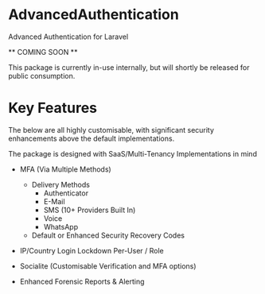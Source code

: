 # AdvancedAuthentication
Advanced Authentication for Laravel

** COMING SOON **

This package is currently in-use internally, but will shortly be released for public consumption.

# Key Features
The below are all highly customisable, with significant security enhancements above the default implementations.

The package is designed with SaaS/Multi-Tenancy Implementations in mind

* MFA (Via Multiple Methods)
  * Delivery Methods
    * Authenticator
    * E-Mail
    * SMS (10+ Providers Built In)
    * Voice
    * WhatsApp
  * Default or Enhanced Security Recovery Codes

* IP/Country Login Lockdown Per-User / Role

* Socialite (Customisable Verification and MFA options)

* Enhanced Forensic Reports & Alerting
